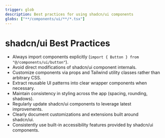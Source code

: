 ```yaml
---
trigger: glob
description: Best practices for using shadcn/ui components
globs: ["**/components/ui/**/*.tsx"]
---
```


# shadcn/ui Best Practices

- Always import components explicitly (`import { Button } from "@/components/ui/button"`).
- Avoid direct modifications of shadcn/ui component internals.
- Customize components via props and Tailwind utility classes rather than arbitrary CSS.
- Extract reusable UI patterns into clear wrapper components when necessary.
- Maintain consistency in styling across the app (spacing, rounding, shadows).
- Regularly update shadcn/ui components to leverage latest improvements.
- Clearly document customizations and extensions built around shadcn/ui.
- Consistently use built-in accessibility features provided by shadcn/ui components.